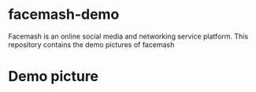# facemash-demo
Facemash is an online social media and networking service platform. This repository contains the demo pictures of facemash

# Demo picture


